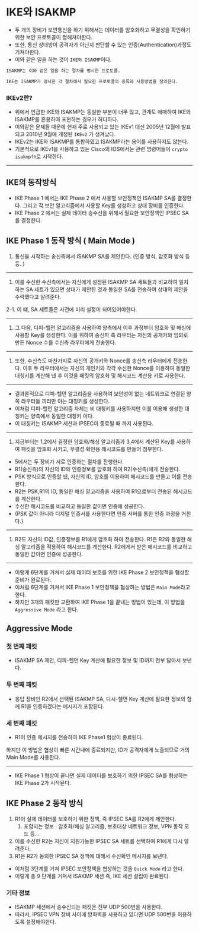 # IKE와 ISAKMP

- 두 개의 장비가 보안통신을 하기 위해서는 데이터를 암호화하고 무결성을 확인하기 위한 보안 프로토콜이 정해져야한다.
- 또한, 통신 상대방이 공격자가 아닌지 판단할 수 있는 인증(Authentication)과정도 거쳐야한다.
- 이와 같은 일을 하는 것이 `IKE와 ISAKMP`이다.

```markdown
ISAKMP는 이와 같은 일을 하는 절차를 명시한 프로토콜.

IKE는 ISAKMP가 명시한 각 절차에서 필요한 프로토콜의 종류와 사용방법을 정의한다.
```

### IKEv2란?

- 위에서 언급한 IKE와 ISAKMP는 동일한 부분이 너무 많고, 관계도 애매하여 IKE와 ISAKMP를 혼용하여 표현하는 경우가 허다하다.
- 이와같은 문제들 때문에 현재 주로 사용되고 있는 IKEv1 대신 2005년 12월에 발표되고 2010년 9월에 개정된 `IKEv2` 가 생겨났다.
- IKEv2는 IKE와 ISAKMP를 통합하였고 ISAKMP라는 용어를 사용하지도 않는다.
- 기본적으로 IKEv1을 사용하고 있는 Cisco의 IOS에서는 관련 명령어들이 `crypto isakmpfh`로 시작한다.

---

## IKE의 동작방식

- IKE Phase 1 에서는 IKE Phase 2 에서 사용할 보안정책인 ISAKMP SA를 결정한다. 그리고 각 보안 알고리즘에서 사용할 Key를 생성하고 상대 장비를 인증한다.
- IKE Phase 2 에서는 실제 데이터 송수신을 위해서 필요한 보안정책인 IPSEC SA를 결정한다.

## IKE Phase 1 동작 방식 ( Main Mode )

1. 통신을 시작하는 송신측에서 ISAKMP SA를 제안한다. (인증 방식, 암호화 방식 등등..)

---

1. 이를 수신한 수신측에서는 자신에게 설정된 ISAKMP SA 세트들과 비교하여 일치하는 SA 세트가 있으면 상대가 제안한 것과 동일한 SA를 전송하여 상대의 제안을 수락했다고 알려준다.

2-1. 이 떄, SA 세트들은 사전에 미리 설정이 되어있어야한다.

---

1. 그 다음, 디피-헬먼 알고리즘을 사용하여 양측에서 이후 과정부터 암호화 및 해싱에 사용할 Key를 생성한다. 이를 위하여 송신자 측 라우터는 자신의 공개키와 임의로 만든 Nonce 수를 수신측 라우터에게 전송한다.

---

1. 또한, 수신측도 마찬가지로 자신의 공개키와 Nonce를 송신측 라우터에게 전송한다. 이후 두 라우터에서는 자신의 개인키와 각각 수신한 Nonce를 이용하여 동일한 대칭키를 계산해 낸 후 이것을 패킷의 암호화 및 해시코드 계산용 키로 사용한다.

---

- 결과론적으로 디피-헬먼 알고리즘을 사용하여 보안성이 없는 네트워크로 연결된 양쪽 라우터들 끼리만 아는 대칭키를 생성한다.
- 이처럼 디피-헬먼 알고리즘 자체는 비 대칭키를 사용하지만 이를 이용해 생성한 대칭키는 양측에서 동일한 대칭키 이다.
- 이 대칭키는 ISAKMP 세션과 IPSEC이 종료될 때 까지 사용된다.

---

1. 지금부터는 1,2에서 결정한 암호화/해싱 알고리즘과 3,4에서 계산된 Key를 사용하여 패킷을 암호화 시키고, 무결성 확인용 해시코드를 만들어 첨부한다. 
- 5에서는 두 장비가 서로 인증하는 절차를 진행한다.
- R1(송신측)의 자신의 ID와 인증정보를 암호화 하여 R2(수신측)에게 전송한다.
- PSK 방식으로 인증할 떈, 자신의 ID, 암호를 이용하여 해시코드를 만들고 이를 전송한다.
- R2는 PSK,R1의 ID, 동일한 해싱 알고리즘을 사용하여 R1으로부터 전송된 해시코드를 계산한다.
- 수신한 해시코드를 비교하고 동일한 값이면 인증에 성공한다.
- (PSK 값이 아니라 디지털 인증서를 사용한다면 인증 서버를 통한 인증 과정을 거친다.)

---

1. R2도 자신의 ID값, 인증정보를 R1에게 암호화 하여 전송한다. R1은 R2와 동일한 해싱 알고리즘을 적용하여 해시코드를 계산한다. R2에게서 받은 해시코드를 비교하고 동일한 값이면 인증에 성공한다.

---

- 이렇게 6단계를 거쳐서 실제 데이터 보호를 위한 IKE Phase 2 보안정책을 협상할 준비가 완료된다.
- 이처럼 6단계를 거쳐서 IKE Phase 1 보안정책을 협상하는 방법은 `Main Mode`라고 한다.
- 하지만 3개의 패킷만 교환하여 IKE Phase 1을 끝내는 방법이 있는데, 이 방법을                                      `Aggressive Mode` 라고 한다.

## Aggressive Mode

### 첫 번째 패킷

- ISAKMP SA 제안, 디피-헬먼 Key 계산에 필요한 정보 및 ID까지 전부 담아서 보낸다.

### 두 번째 패킷

- 응답 장비인 R2에서 선택된 ISAKMP SA, 디시-헬먼 Key 계산에 필요한 정보와 함께 R1을 인증하겠다는 메시지가 포함된다.

### 세 번째 패킷

- R1이 인증 메시지를 전송하여 IKE Phase1 협상이 종료된다.

하지만 이 방법은 협상이 빠른 시간내에 종료되지만, ID가 공격자에게 노출되므로 거의 Main Mode를 사용한다.

---

- IKE Phase 1 협상이 끝나면 실제 데이터를 보호하기 위한 IPSEC SA를 협상하는 IKE Phase 2가 시작된다.

## IKE Phase 2 동작 방식

1. R1이 실제 데이터를 보호하기 위한 정책, 즉 IPSEC SA를 R2에게 제안한다. 
    1. 포함되는 정보 : 암호화/해싱 알고리즘, 보호대상 네트워크 정보, VPN 동작 모드 등…
2. 이를 수신한 R2는 자신이 지원가능한 IPSEC SA 세트를 선택하여 R1에게 다시 알려준다.
3. R1은 R2가 동의한 IPSEC SA 정책에 대해서 수신확인 메시지를 보낸다.
- 이처럼 3단계를 거쳐 IPSEC 보안정책을 협상하는 것을 `Quick Mode` 라고 한다.
- 이렇게 총 9 단계를 거쳐서 ISAKMP 세션 즉, IKE 세션 설립이 완료된다.

### 기타 정보

- ISAKMP 세션에서 송수신되는 패킷은 전부 UDP 500번을 사용한다.
- 따라서, IPSEC VPN 장비 사이에 방화벽을 사용하고 있다면 UDP 500번을 허용하도록 설정해야한다.